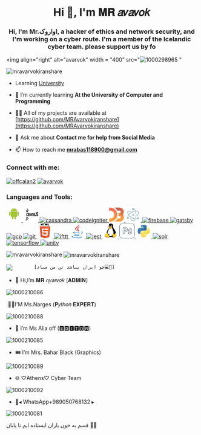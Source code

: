 <h1 align="center">Hi 👋, I'm 𝐌𝐑 𝑎𝑣𝑎𝑣𝑜𝑘</h1>
<h3 align="center">Hi, I'm Mr.اواروک, a hacker of ethics and network security, and I'm working on a cyber route. I'm a member of the Icelandic cyber team. please support us by fo</h3>


<img align="right" alt="avarvok" width = "400" src="![1000298965](https://github.com/user-attachments/assets/b09b635d-4e53-49b7-ab02-2077f2c92ecf)
"


<p align="left"> <img src="https://komarev.com/ghpvc/?username=mravarvokiranshare&label=Profile%20views&color=0e75b6&style=flat" alt="mravarvokiranshare" /> </p>

- Learning [University](https://maps.app.goo.gl/PfQGzrzVCaZEvx9x5)

- 🌱 I’m currently learning **At the University of Computer and Programming**

- 👨‍💻 All of my projects are available at [https://github.com/MRAvarvokiranshare](https://github.com/MRAvarvokiranshare)

- 💬 Ask me about **Contact me for help from Social Media**

- 📫 How to reach me **mrabas118900@gmail.com**

<h3 align="left">Connect with me:</h3>
<p align="left">
<a href="https://instagram.com/offcalan2" target="blank"><img align="center" src="https://raw.githubusercontent.com/rahuldkjain/github-profile-readme-generator/master/src/images/icons/Social/instagram.svg" alt="offcalan2" height="30" width="40" /></a>
<a href="https://www.youtube.com/c/avarvok" target="blank"><img align="center" src="https://raw.githubusercontent.com/rahuldkjain/github-profile-readme-generator/master/src/images/icons/Social/youtube.svg" alt="avarvok" height="30" width="40" /></a>
</p>

<h3 align="left">Languages and Tools:</h3>
<p align="left"> <a href="https://developer.android.com" target="_blank" rel="noreferrer"> <img src="https://raw.githubusercontent.com/devicons/devicon/master/icons/android/android-original-wordmark.svg" alt="android" width="40" height="40"/> </a> <a href="https://canvasjs.com" target="_blank" rel="noreferrer"> <img src="https://raw.githubusercontent.com/Hardik0307/Hardik0307/master/assets/canvasjs-charts.svg" alt="canvasjs" width="40" height="40"/> </a> <a href="https://cassandra.apache.org/" target="_blank" rel="noreferrer"> <img src="https://www.vectorlogo.zone/logos/apache_cassandra/apache_cassandra-icon.svg" alt="cassandra" width="40" height="40"/> </a> <a href="https://codeigniter.com" target="_blank" rel="noreferrer"> <img src="https://cdn.worldvectorlogo.com/logos/codeigniter.svg" alt="codeigniter" width="40" height="40"/> </a> <a href="https://d3js.org/" target="_blank" rel="noreferrer"> <img src="https://raw.githubusercontent.com/devicons/devicon/master/icons/d3js/d3js-original.svg" alt="d3js" width="40" height="40"/> </a> <a href="https://www.electronjs.org" target="_blank" rel="noreferrer"> <img src="https://raw.githubusercontent.com/devicons/devicon/master/icons/electron/electron-original.svg" alt="electron" width="40" height="40"/> </a> <a href="https://firebase.google.com/" target="_blank" rel="noreferrer"> <img src="https://www.vectorlogo.zone/logos/firebase/firebase-icon.svg" alt="firebase" width="40" height="40"/> </a> <a href="https://www.gatsbyjs.com/" target="_blank" rel="noreferrer"> <img src="https://www.vectorlogo.zone/logos/gatsbyjs/gatsbyjs-icon.svg" alt="gatsby" width="40" height="40"/> </a> <a href="https://cloud.google.com" target="_blank" rel="noreferrer"> <img src="https://www.vectorlogo.zone/logos/google_cloud/google_cloud-icon.svg" alt="gcp" width="40" height="40"/> </a> <a href="https://git-scm.com/" target="_blank" rel="noreferrer"> <img src="https://www.vectorlogo.zone/logos/git-scm/git-scm-icon.svg" alt="git" width="40" height="40"/> </a> <a href="https://www.w3.org/html/" target="_blank" rel="noreferrer"> <img src="https://raw.githubusercontent.com/devicons/devicon/master/icons/html5/html5-original-wordmark.svg" alt="html5" width="40" height="40"/> </a> <a href="https://ifttt.com/" target="_blank" rel="noreferrer"> <img src="https://www.vectorlogo.zone/logos/ifttt/ifttt-ar21.svg" alt="ifttt" width="40" height="40"/> </a> <a href="https://www.java.com" target="_blank" rel="noreferrer"> <img src="https://raw.githubusercontent.com/devicons/devicon/master/icons/java/java-original.svg" alt="java" width="40" height="40"/> </a> <a href="https://jestjs.io" target="_blank" rel="noreferrer"> <img src="https://www.vectorlogo.zone/logos/jestjsio/jestjsio-icon.svg" alt="jest" width="40" height="40"/> </a> <a href="https://www.linux.org/" target="_blank" rel="noreferrer"> <img src="https://raw.githubusercontent.com/devicons/devicon/master/icons/linux/linux-original.svg" alt="linux" width="40" height="40"/> </a> <a href="https://www.photoshop.com/en" target="_blank" rel="noreferrer"> <img src="https://raw.githubusercontent.com/devicons/devicon/master/icons/photoshop/photoshop-line.svg" alt="photoshop" width="40" height="40"/> </a> <a href="https://www.python.org" target="_blank" rel="noreferrer"> <img src="https://raw.githubusercontent.com/devicons/devicon/master/icons/python/python-original.svg" alt="python" width="40" height="40"/> </a> <a href="https://lucene.apache.org/solr/" target="_blank" rel="noreferrer"> <img src="https://www.vectorlogo.zone/logos/apache_solr/apache_solr-icon.svg" alt="solr" width="40" height="40"/> </a> <a href="https://www.tensorflow.org" target="_blank" rel="noreferrer"> <img src="https://www.vectorlogo.zone/logos/tensorflow/tensorflow-icon.svg" alt="tensorflow" width="40" height="40"/> </a> <a href="https://unity.com/" target="_blank" rel="noreferrer"> <img src="https://www.vectorlogo.zone/logos/unity3d/unity3d-icon.svg" alt="unity" width="40" height="40"/> </a> </p>

<p><img align="left" src="https://github-readme-stats.vercel.app/api/top-langs?username=mravarvokiranshare&show_icons=true&locale=en&layout=compact" alt="mravarvokiranshare" /></p>

<p>&nbsp;<img align="center" src="https://github-readme-stats.vercel.app/api?username=mravarvokiranshare&show_icons=true&locale=en" alt="mravarvokiranshare" /></p>

<p><img align="center" src="https://github-readme-streak-stats.herokuapp.com/?<h1 align="center"


            [چو ایران نباشد تن من مباد💻🍃]


- 👋 Hi,I’m 𝐌𝐑 ꪖ𝑣𝑎𝑟𝑣𝑜𝑘   [𝐀𝐃𝐌𝐈𝐍]

![1000210086](https://github.com/MRAvarvokiranshare/MRAvarvokiranshare/assets/146922434/ecfc6253-0ad2-4c4a-8613-c335f85dd941)


.👩‍💻I'M Ms.Narges (𝐏𝑦𝑡ℎ𝑜𝑛 𝐄𝐗𝐏𝐄𝐑𝐓)  

![1000210088](https://github.com/MRAvarvokiranshare/MRAvarvokiranshare/assets/146922434/280948ab-6307-40ec-a2ee-d6017236b569)

- 🌱 I’m Ms Alia off    (🅴︎🅳︎🅸︎🆃︎🅾︎🆁︎) 

![1000210085](https://github.com/MRAvarvokiranshare/MRAvarvokiranshare/assets/146922434/44e63f35-0a5a-471d-b719-249b10ec837b)

- 🎟️ I’m Mrs. Bahar Black (Graphics) 

![1000210089](https://github.com/MRAvarvokiranshare/MRAvarvokiranshare/assets/146922434/2dbccea6-8d0a-44c0-ba53-8c72935356d8)


- 🌐 ♡Athens♡ Cyber Team

![1000210092](https://github.com/MRAvarvokiranshare/MRAvarvokiranshare/assets/146922434/adcaa478-016a-4419-ab5d-3db67f065820)

- 📱◂ WhatsApp+989050768132 ▸





<!---
هـنـگـامـی کـه ظلـم و بــی عـدالـتـی و سـرکـوبی مـردم بــا قـانـون رخ دهـد قـانـون شـکـنـی خـود را در تـاریـخ ثــبــت مـیـکـنـد
--->

![1000210081](https://github.com/MRAvarvokiranshare/MRAvarvokiranshare/assets/146922434/126cce9b-c951-41b3-a670-bef0dd340934)





قسم به خون یاران ایستاده ایم تا پایان 🖤🫳 
